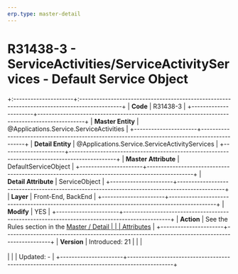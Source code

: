 ```yaml
---
erp.type: master-detail
---
```


# R31438-3 - ServiceActivities/ServiceActivityServices - Default Service Object
+:---------------------+:---------------------------------------------------------------------------------------------+
| **Code**             | R31438-3                                                                                     |
+----------------------+----------------------------------------------------------------------------------------------+
| **Master Entity**    | @Applications.Service.ServiceActivities                                                      |
+----------------------+----------------------------------------------------------------------------------------------+
| **Detail Entity**    | @Applications.Service.ServiceActivityServices                                                |
+----------------------+----------------------------------------------------------------------------------------------+
| **Master Attribute** | DefaultServiceObject                                                                         |
+----------------------+----------------------------------------------------------------------------------------------+
| **Detail Attribute** | ServiceObject                                                                                |
+----------------------+----------------------------------------------------------------------------------------------+
| **Layer**            | Front-End, BackEnd                                                                           |
+----------------------+----------------------------------------------------------------------------------------------+
| **Modify**           | YES                                                                                          |
+----------------------+----------------------------------------------------------------------------------------------+
| **Action**           | See the Rules section in the [Master / Detail                                                |
|                      | Attributes](xref:master-detail)                                                              |
+----------------------+----------------------------------------------------------------------------------------------+
| **Version**          | Introduced: 21                                                                               |
|                      | <br/><br/>                                                                                   |
|                      | Updated: -                                                                                   |
+----------------------+----------------------------------------------------------------------------------------------+

